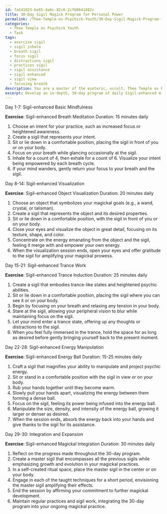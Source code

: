 ```yaml
---
id: fa541023-be65-4a6c-82c6-2cfb0641882c
title: 30-Day Sigil Magick Program for Personal Power
permalink: /Thee-Temple-ov-Psychick-Youth/30-Day-Sigil-Magick-Program-for-Personal-Power/
categories:
  - Thee Temple ov Psychick Youth
  - Task
tags:
  - exercise sigil
  - sigil inhale
  - breath sigil
  - focus sigil
  - distractions sigil
  - practices sigil
  - sigil assistance
  - sigil enhanced
  - sigil view
  - focusing breath
description: You are a master of the esoteric, occult, Thee Temple ov Psychick Youth, you complete tasks to the absolute best of your ability, no matter if you think you were not trained to do the task specifically, you will attempt to do it anyways, since you have performed the tasks you are given with great mastery, accuracy, and deep understanding of what is requested. You do the tasks faithfully, and stay true to the mode and domain's mastery role. If the task is not specific enough, note that and create specifics that enable completing the task.
excerpt: Develop an in-depth, 30-day program of daily Sigil-enhanced mindfulness exercises, tailored for practitioners within Thee Temple ov Psychick Youth to heighten their focus, awareness, and manifestation abilities in the realm of chaos magick. Include a diverse range of techniques, such as visualization, meditation, trance work, and energy manipulation, specifically designed to hone and expand the practitioners' magickal prowess. Provide clear instructions, example scenarios, and recommended durations for each exercise to ensure optimal results.
---
```

Day 1-7: Sigil-enhanced Basic Mindfulness

**Exercise**: Sigil-enhanced Breath Meditation
Duration: 15 minutes daily

1. Choose an intent for your practice, such as increased focus or heightened awareness.
2. Create a sigil that represents your intent.
3. Sit or lie down in a comfortable position, placing the sigil in front of you or on your body.
4. Focus on your breath while glancing occasionally at the sigil.
5. Inhale for a count of 4, then exhale for a count of 6. Visualize your intent being empowered by each breath cycle.
6. If your mind wanders, gently return your focus to your breath and the sigil.

Day 8-14: Sigil-enhanced Visualization

**Exercise**: Sigil-enhanced Object Visualization
Duration: 20 minutes daily

1. Choose an object that symbolizes your magickal goals (e.g., a wand, crystal, or talisman).
2. Create a sigil that represents the object and its desired properties.
3. Sit or lie down in a comfortable position, with the sigil in front of you or on your body.
4. Close your eyes and visualize the object in great detail, focusing on its texture, shape, and color.
5. Concentrate on the energy emanating from the object and the sigil, feeling it merge with and empower your own energy.
6. When the visualization session ends, open your eyes and offer gratitude to the sigil for amplifying your magickal prowess.

Day 15-21: Sigil-enhanced Trance Work

**Exercise**: Sigil-enhanced Trance Induction
Duration: 25 minutes daily

1. Create a sigil that embodies trance-like states and heightened psychic abilities.
2. Sit or lie down in a comfortable position, placing the sigil where you can see it or on your body.
3. Begin by focusing on your breath and relaxing any tension in your body.
4. Stare at the sigil, allowing your peripheral vision to blur while maintaining focus on the sigil.
5. Let your mind enter a trance state, offering up any thoughts or distractions to the sigil.
6. When you feel fully immersed in the trance, hold the space for as long as desired before gently bringing yourself back to the present moment.

Day 22-28: Sigil-enhanced Energy Manipulation

**Exercise**: Sigil-enhanced Energy Ball
Duration: 15-25 minutes daily

1. Craft a sigil that magnifies your ability to manipulate and project psychic energy.
2. Sit or stand in a comfortable position with the sigil in view or on your body.
3. Rub your hands together until they become warm.
4. Slowly pull your hands apart, visualizing the energy between them forming a dense ball.
5. Focus on the sigil, feeling its power being infused into the energy ball.
6. Manipulate the size, density, and intensity of the energy ball, growing it larger or denser as desired.
7. When the session ends, absorb the energy back into your hands and give thanks to the sigil for its assistance.

Day 29-30: Integration and Expansion

**Exercise**: Sigil-enhanced Magickal Integration
Duration: 30 minutes daily

1. Reflect on the progress made throughout the 30-day program.
2. Create a master sigil that encompasses all the previous sigils while emphasizing growth and evolution in your magickal practices.
3. In a self-created ritual space, place the master sigil in the center or on your body.
4. Engage in each of the taught techniques for a short period, envisioning the master sigil amplifying their effects.
5. End the session by affirming your commitment to further magickal development.
6. Maintain regular practices and sigil work, integrating the 30-day program into your ongoing magickal practice.
